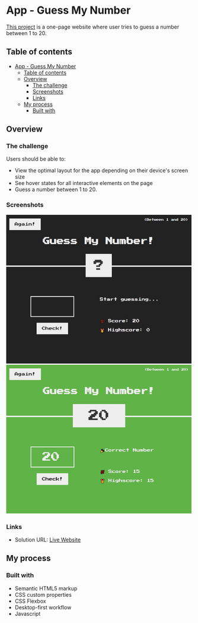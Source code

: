 # App - Guess My Number

[This project](https://gurhanalan.github.io/JS-SmallProjects-GuessMyNumber/) is a one-page website where user tries to guess a number between 1 to 20.

## Table of contents

- [App - Guess My Number](#app---guess-my-number)
  - [Table of contents](#table-of-contents)
  - [Overview](#overview)
    - [The challenge](#the-challenge)
    - [Screenshots](#screenshots)
    - [Links](#links)
  - [My process](#my-process)
    - [Built with](#built-with)

## Overview

### The challenge

Users should be able to:

- View the optimal layout for the app depending on their device's screen size
- See hover states for all interactive elements on the page
- Guess a number between 1 to 20.

### Screenshots

<img  src="./img/guessnum-1.jpg" alt="html" height=400 width=500><br/>
<img  src="./img/guessnum-2.jpg" alt="html" height=400 width=500><br/>

### Links

- Solution URL: [Live Website](https://gurhanalan.github.io/JS-SmallProjects-GuessMyNumber/)

## My process

### Built with

- Semantic HTML5 markup
- CSS custom properties
- CSS Flexbox
- Desktop-first workflow
- Javascript
